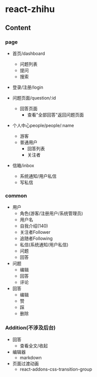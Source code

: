 # react-zhihu


## Content
### page
- 首页/dashboard
    - 问题列表
    - 提问
    - 搜索
- 登录/注册/login
- 问题页面/question/:id
    - 回答页面
        - 查看"全部回答"返回问题页面

- 个人中心people/people/:name
    - 游客
    - 普通用户
        - 回答列表
        - 关注者



- 信箱/inbox
    - 系统通知/用户私信
    - 写私信

### common
- 用户
    - 角色(游客/注册用户/系统管理员)
    - 用户名
    - 自我介绍(140)
    - 关注者Follower
    - 追随者Following
    - 私信(系统通知/用户私信)
    - 问题
    - 回答
- 问题
    - 编辑
    - 回答
    - 评论
- 回答
    - 编辑
    - 赞
    - 踩
    - 删除



### Addition(不涉及后台)
- 回答
    - 查看全文/收起
- 编辑器
    - markdown
- 页面过渡动画
    - react-addons-css-transition-group